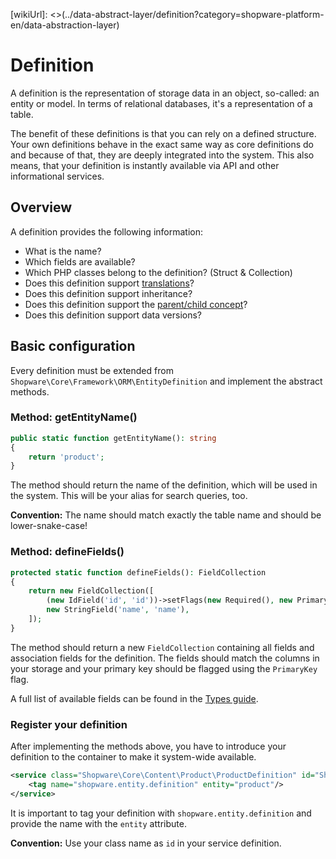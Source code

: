 [wikiUrl]: <>(../data-abstract-layer/definition?category=shopware-platform-en/data-abstraction-layer)

# Definition

A definition is the representation of storage data in an object, so-called: an entity or model.
In terms of relational databases, it's a representation of a table.

The benefit of these definitions is that you can rely on a defined structure.
Your own definitions behave in the exact same way as core definitions do and because of that, they are deeply integrated
into the system. This also means, that your definition is instantly available via API and other informational services.

## Overview

A definition provides the following information:

- What is the name?
- Which fields are available?
- Which PHP classes belong to the definition? (Struct & Collection)
- Does this definition support [translations](./9-translations.md)?
- Does this definition support inheritance?
- Does this definition support the [parent/child concept](./10-parent-child.md)?
- Does this definition support data versions?

## Basic configuration

Every definition must be extended from `Shopware\Core\Framework\ORM\EntityDefinition` and implement the abstract methods.

### Method: getEntityName()

```php
public static function getEntityName(): string
{
    return 'product';
}
```

The method should return the name of the definition, which will be used in the system.
This will be your alias for search queries, too.

**Convention:** The name should match exactly the table name and should be lower-snake-case!

### Method: defineFields()

```php
protected static function defineFields(): FieldCollection
{
    return new FieldCollection([
        (new IdField('id', 'id'))->setFlags(new Required(), new PrimaryKey()),
        new StringField('name', 'name'),
    ]);
}
```

The method should return a new `FieldCollection` containing all fields and association fields for the definition. The fields should match the columns in your storage and your primary key should be flagged using the `PrimaryKey` flag.

A full list of available fields can be found in the [Types guide](./2-types.md).

### Register your definition

After implementing the methods above, you have to introduce your definition to the container to make it system-wide available.

```xml
<service class="Shopware\Core\Content\Product\ProductDefinition" id="Shopware\Core\Content\Product\ProductDefinition">
    <tag name="shopware.entity.definition" entity="product"/>
</service>
```

It is important to tag your definition with `shopware.entity.definition` and provide the name with the `entity` attribute.

**Convention:** Use your class name as `id` in your service definition.